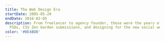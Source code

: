 ```yaml
---
title: The Web Design Era
startDate: 2005-05-20
endDate: 2016-02-05
description: From freelancer to agency founder, these were the years of pixel-perfect 
  PSDs, CSS Zen Garden submissions, and designing for the new social web.
color: '#BE4BDB'
---
```


